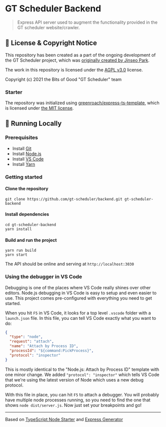 # GT Scheduler Backend

> Express API server used to augment the functionality provided in the GT scheduler website/crawler.
 
## 📃 License & Copyright Notice

This repository has been created as a part of the ongoing development of the GT Scheduler project, which was [originally created by Jinseo Park](https://github.com/64json/gt-scheduler).

The work in this repository is licensed under the [AGPL v3.0](https://github.com/gt-scheduler/backend/blob/main/LICENSE) license.

Copyright (c) 2021 the Bits of Good "GT Scheduler" team

### Starter

The repository was initialized using [greenroach/express-ts-template](https://github.com/greenroach/express-ts-template), which is licensed under [the MIT license](https://github.com/greenroach/express-ts-template/blob/main/LICENSE).

## 🚀 Running Locally

### Prerequisites

- Install [Git](https://git-scm.com/)
- Install [Node.js](https://nodejs.org/en/)
- Install [VS Code](https://code.visualstudio.com/)
- Install [Yarn](https://classic.yarnpkg.com/en/docs/install/)

### Getting started

#### Clone the repository

```
git clone https://github.com/gt-scheduler/backend.git gt-scheduler-backend
```

#### Install dependencies

```
cd gt-scheduler-backend
yarn install
```

#### Build and run the project

```
yarn run build
yarn start
```

The API should be online and serving at `http://localhost:3030`

### Using the debugger in VS Code

Debugging is one of the places where VS Code really shines over other editors.
Node.js debugging in VS Code is easy to setup and even easier to use.
This project comes pre-configured with everything you need to get started.

When you hit `F5` in VS Code, it looks for a top level `.vscode` folder with a `launch.json` file.
In this file, you can tell VS Code exactly what you want to do:

```json
{
  "type": "node",
  "request": "attach",
  "name": "Attach by Process ID",
  "processId": "${command:PickProcess}",
  "protocol": "inspector"
}
```

This is mostly identical to the "Node.js: Attach by Process ID" template with one minor change.
We added `"protocol": "inspector"` which tells VS Code that we're using the latest version of Node which uses a new debug protocol.

With this file in place, you can hit `F5` to attach a debugger.
You will probably have multiple node processes running, so you need to find the one that shows `node dist/server.js`.
Now just set your breakpoints and go!

---

Based on [TypeScript Node Starter](https://github.com/Microsoft/TypeScript-Node-Starter) and [Express Generator](https://github.com/expressjs/generator)
